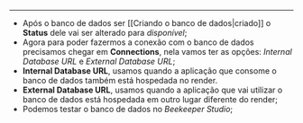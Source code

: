 ___
- Após o banco de dados ser [[Criando o banco de dados|criado]] o **Status** dele vai ser alterado para *disponível*;
- Agora para poder fazermos a conexão com o banco de dados precisamos chegar em **Connections**, nela vamos ter as opções: *Internal Database URL* e *External Database URL*;
- **Internal Database URL**, usamos quando a aplicação que consome o banco de dados também está hospedada no render.
- **External Database URL**, usamos quando a aplicação que vai utilizar o banco de dados está hospedada em outro lugar diferente do render;
- Podemos testar o banco de dados no *Beekeeper Studio*;